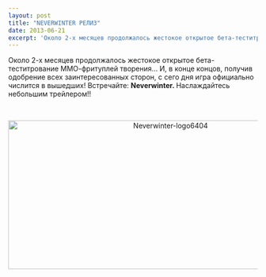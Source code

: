 ```yaml
---
layout: post
title: "NEVERWINTER РЕЛИЗ"
date: 2013-06-21
excerpt: 'Около 2-х месяцев продолжалось жестокое открытое бета-теститрование ММО-фритуплей творения... И, в конце концов, получив одобрение всех заинтересованных сторон, с сего дня...'
---
```


Около 2-х месяцев продолжалось жестокое открытое бета-теститрование ММО-фритуплей творения... И, в конце концов, получив одобрение всех заинтересованных сторон, с сего дня игра официально числится в вышедших! Встречайте: <b>Neverwinter. </b>Наслаждайтесь небольшим трейлером!!

&nbsp;
<p style="text-align: center;"><a href="http://gamersoul.ru/wp-content/uploads/2013/05/Neverwinter-logo6404.jpg"><img class="alignnone size-full wp-image-2239" alt="Neverwinter-logo6404" src="http://gamersoul.ru/wp-content/uploads/2013/05/Neverwinter-logo6404.jpg" width="640" height="300" /></a></p>